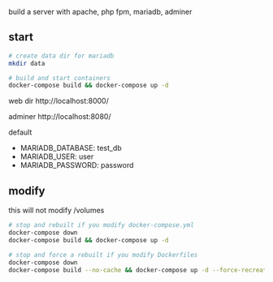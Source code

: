 build a server with apache, php fpm, mariadb, adminer

## start

```bash
# create data dir for mariadb
mkdir data

# build and start containers
docker-compose build && docker-compose up -d
```

web dir
http://localhost:8000/

adminer 
http://localhost:8080/

default 
- MARIADB_DATABASE: test_db
- MARIADB_USER: user
- MARIADB_PASSWORD: password

## modify

this will not modify /volumes

```bash
# stop and rebuilt if you modify docker-compose.yml
docker-compose down
docker-compose build && docker-compose up -d

# stop and force a rebuilt if you modify Dockerfiles
docker-compose down
docker-compose build --no-cache && docker-compose up -d --force-recreate
```



